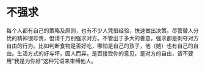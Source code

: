 # 不强求

每个人都有自己的策略及原则，也有不少人凭借经验，快速做出决策。尽管替人分忧的精神很珍贵，但请千万别强求对方。不管出于多大的善意，强求都是剥夺对方自由的行为。比如判断食物是否好吃，哪怕是自己的孩子，他（她）也有自己的自由。生活方式的好与坏，因人而异。是否接受你的意见，是对方的自由，请不要用“我是为你好”这种咒语来束缚他人。

